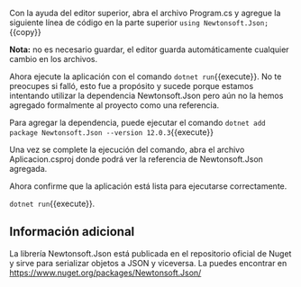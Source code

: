 Con la ayuda del editor superior, abra el archivo Program.cs y agregue la siguiente línea de código en la parte superior
`using Newtonsoft.Json;`{{copy}} 

**Nota:** no es necesario guardar, el editor guarda automáticamente cualquier cambio en los archivos.

Ahora ejecute la aplicación con el comando `dotnet run`{{execute}}. No te preocupes si falló, esto fue a propósito y sucede porque estamos intentando utilizar la dependencia Newtonsoft.Json pero aún no la hemos agregado formalmente al proyecto como una referencia.

Para agregar la dependencia, puede ejecutar el comando `dotnet add package Newtonsoft.Json --version 12.0.3`{{execute}}

Una vez se complete la ejecución del comando, abra el archivo Aplicacion.csproj donde podrá ver la referencia de Newtonsoft.Json agregada.

Ahora confirme que la aplicación está lista para ejecutarse correctamente.

`dotnet run`{{execute}}.


## Información adicional

La librería Newtonsoft.Json está publicada en el repositorio oficial de Nuget y sirve para serializar objetos a JSON y viceversa. La puedes encontrar en https://www.nuget.org/packages/Newtonsoft.Json/

